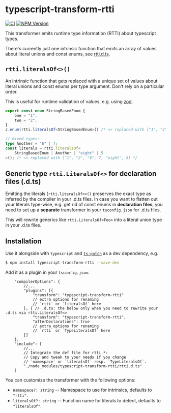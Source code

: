 # typescript-transform-rtti

<a href="https://github.com/dbo/typescript-transform-rtti/actions">![CI](https://github.com/dbo/typescript-transform-rtti/actions/workflows/ci.yml/badge.svg)</a>
<a href="https://www.npmjs.com/package/typescript-transform-rtti">![NPM Version](https://img.shields.io/npm/v/typescript-transform-rtti)</a>

This transformer emits runtime type information (RTTI) about typescript types.

There's currently just one intrinsic function that emits an array of values about literal unions and const enums, see [rtti.d.ts](./rtti.d.ts).

## `rtti.literalsOf<>()`

An intrinsic function that gets replaced with a unique set of values about literal unions and const enums per type argument.
Don't rely on a particular order.

This is useful for runtime validation of values, e.g. using [zod](https://zod.dev/).

```typescript
export const enum StringBasedEnum {
    one = "1",
    two = "2",
}
z.enum(rtti.literalsOf<StringBasedEnum>() /* << replaced with ["1", "2"] */);

// mixed types:
type Another = "6" | 7;
const literals = rtti.literalsOf<
    StringBasedEnum | Another | "eight" | 5
>(); /* << replaced with ["1", "2", "6", 7, "eight", 5] */
```

## Generic type `rtti.LiteralsOf<>` for declaration files (.d.ts)
Emitting the literals (`rtti.literalsOf<>()` preserves the exact type as inferred by the compiler in your .d.ts files. In case you want to flatten out
your literals type-wise, e.g. get rid of const enums in **declaration files**, you need to set up a **separate** transformer in your `tsconfig.json` for .d.ts files.

This will rewrite generics like `rtti.LiteralsOf<Foo>` into a literal union type in your .d.ts files.

## Installation

Use it alongside with `typescript` and [`ts-patch`](https://github.com/nonara/ts-patch) as a dev dependency, e.g.

```bash
$ npm install typescript-transform-rtti --save-dev
```

Add it as a plugin in your `tsconfig.json`:

```json5
    "compilerOptions": {
        //...
        "plugins": [{
            "transform": "typescript-transform-rtti"
            // extra options for renaming
            // `rtti` or `literalsOf` here
        }, { // .d.ts: the below only when you need to rewrite your .d.ts via rtti.LiteralsOf<>
            "transform": "typescript-transform-rtti",
            "afterDeclarations": true
            // extra options for renaming
            // `rtti` or `TypeLiteralsOf` here
        }]
    },
    "include": [
        //...
        // Integrate the def file for rtti.*:
        // Copy and tweak to your needs if you change
        // `namespace` or `literalsOf` resp. `TypeLiteralsOf`.
        "./node_modules/typescript-transform-rtti/rtti.d.ts"
    ]
```

You can customize the transformer with the following options:

- `namespace?: string` -- Namespace to use for intrinsics, defaults to `"rtti"`.
- `literalsOf?: string` -- Function name for literals to detect, defaults to `"literalsOf"`.

